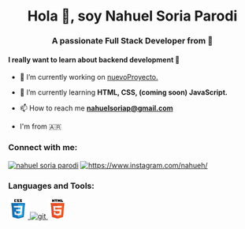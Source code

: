 <h1 align="center"> Hola 👋, soy Nahuel Soria Parodi </h1>
<h3 align="center"> A passionate Full Stack Developer from 👾 </h3>
<h4 align="left"> I really want to learn about backend development 🧠 </h4>

- 🔭 I’m currently working on [nuevoProyecto.](https://github.com/Nahuewe/nuevoProyecto)

- 🌱 I’m currently learning **HTML, CSS, (coming soon) JavaScript.**

- 📫 How to reach me **nahuelsoriap@gmail.com**

- I'm from 🇦🇷

<h3 align="left">Connect with me:</h3>
<p align="left">
<a href="https://www.linkedin.com/in/nahuelsoriaparodi/" target="blank"><img align="center" src="https://raw.githubusercontent.com/rahuldkjain/github-profile-readme-generator/master/src/images/icons/Social/linked-in-alt.svg" alt="nahuel soria parodi" height="30" width="40" /></a>
<a href="https://www.instagram.com/nahueh/" target="blank"><img align="center" src="https://raw.githubusercontent.com/rahuldkjain/github-profile-readme-generator/master/src/images/icons/Social/instagram.svg" alt="https://www.instagram.com/nahueh/" height="30" width="40" /></a>
</p>

<h3 align="left">Languages and Tools:</h3>
<p align="left"> <a href="https://www.w3schools.com/css/" target="_blank" rel="noreferrer"> <img src="https://raw.githubusercontent.com/devicons/devicon/master/icons/css3/css3-original-wordmark.svg" alt="css3" width="40" height="40"/> </a> <a href="https://git-scm.com/" target="_blank" rel="noreferrer"> <img src="https://www.vectorlogo.zone/logos/git-scm/git-scm-icon.svg" alt="git" width="40" height="40"/> </a> <a href="https://www.w3.org/html/" target="_blank" rel="noreferrer"> <img src="https://raw.githubusercontent.com/devicons/devicon/master/icons/html5/html5-original-wordmark.svg" alt="html5" width="40" height="40"/> </a> </p>
